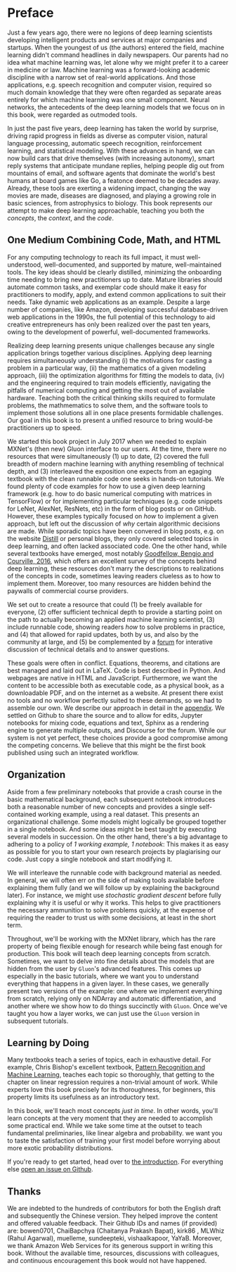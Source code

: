 # Preface

Just a few years ago, there were no legions of deep learning scientists
developing intelligent products and services at major companies and startups.
When the youngest of us (the authors) entered the field,
machine learning didn't command headlines in daily newspapers.
Our parents had no idea what machine learning was,
let alone why we might prefer it to a career in medicine or law.
Machine learning was a forward-looking academic discipline
with a narrow set of real-world applications.
And those applications, e.g. speech recognition and computer vision,
required so much domain knowledge that they were often regarded
as separate areas entirely for which machine learning was one small component.
Neural networks, the antecedents of the deep learning models
that we focus on in this book, were regarded as outmoded tools.


In just the past five years, deep learning has taken the world by surprise,
driving rapid progress in fields as diverse as computer vision,
natural language processing, automatic speech recognition,
reinforcement learning, and statistical modeling.
With these advances in hand, we can now build cars that drive themselves
(with increasing autonomy), smart reply systems that anticipate mundane replies,
helping people dig out from mountains of email,
and software agents that dominate the world's best humans at board games like Go,
a featonce deemed to be decades away.
Already, these tools are exerting a widening impact,
changing the way movies are made, diseases are diagnosed,
and playing a growing role in basic sciences, from astrophysics to biology.
This book represents our attempt to make deep learning approachable,
teaching you both the *concepts*, the *context*, and the *code*.


## One Medium Combining Code, Math, and HTML


For any computing technology to reach its full impact,
it must well-understood, well-documented, and supported by
mature, well-maintained tools.
The key ideas should be clearly distilled,
minimizing the onboarding time needing to bring new practitioners up to date.
Mature libraries should automate common tasks,
and exemplar code should make it easy for practitioners
to modify, apply, and extend common applications to suit their needs.
Take dynamic web applications as an example.
Despite a large number of companies, like Amazon,
developing successful database-driven web applications in the 1990s,
the full potential of this technology to aid creative entrepreneurs
has only been realized over the past ten years,
owing to the development of powerful, well-documented frameworks.



Realizing deep learning presents unique challenges because
any single application brings together various disciplines.
Applying deep learning requires simultaneously understanding
(i) the motivations for casting a problem in a particular way,
(ii) the mathematics of a given modeling approach,
(iii) the optimization algorithms for fitting the models to data,
(iv) and the engineering required to train models efficiently,
navigating the pitfalls of numerical computing and getting the most
out of available hardware.
Teaching both the critical thinking skills required to formulate problems,
the mathmematics to solve them, and the software tools to implement those
solutions all in one place presents formidable challenges.
Our goal in this book is to present a unified resource
to bring would-be practitioners up to speed.



We started this book project in July 2017
when we needed to explain MXNet's (then new) Gluon interface to our users.
At the time, there were no resources that were simultaneously
(1) up to date, (2) covered the full breadth of modern machine learning
with anything resembling of technical depth,
and (3) interleaved the exposition one expects from an egaging textbook
with the clean runnable code one seeks in hands-on tutorials.
We found plenty of code examples for how to use a given deep learning
framework (e.g. how to do basic numerical computing with matrices in TensorFlow)
or for implementing particular techniques (e.g. code snippets for LeNet, AlexNet, ResNets, etc)
in the form of blog posts or on GitHub.
However, these examples typically focused on
*how* to implement a given approach,
but left out the discussion of *why* certain algorithmic decisions are made.
While sporadic topics have been convered in blog posts,
e.g. on the website [Distill](http://distill.pub) or personal blogs,
they only covered selected topics in deep learning, and often lacked associated code.
One the other hand, while several textbooks have emerged,
most notably [Goodfellow, Bengio and Courville, 2016](https://www.deeplearningbook.org/),
which offers an excellent survey of the concepts behind deep learning,
these resources don't marry the descriptions to realizations of the concepts in code,
sometimes leaving readers clueless as to how to implement them.
Moreover, too many resources are hidden behind the paywalls of commercial course providers.

We set out to create a resource that could
(1) be freely available for everyone,
(2) offer sufficient technical depth to provide a starting point on the path
to actually becoming an applied machine learning scientist,
(3) include runnable code, showing readers *how* to solve problems in practice,
and (4) that allowed for rapid updates, both by us, and also by the community at large,
and (5) be complemented by a [forum](http://discuss.mxnet.io)
for interative discussion of technical details and to answer questions.

These goals were often in conflict.
Equations, theorems, and citations are best managed and laid out in LaTeX.
Code is best described in Python.
And webpages are native in HTML and JavaScript.
Furthermore, we want the content to be
accessible both as executable code, as a physical book,
as a downloadable PDF, and on the internet as a website.
At present there exist no tools and no workflow
perfectly suited to these demands, so we had to assemble our own.
We describe our approach in detail in the [appendix](../chapter_appendix/how-to-contribute.md).
We settled on Github to share the source and to allow for edits,
Jupyter notebooks for mixing code, equations and text,
Sphinx as a rendering engine to generate multiple outputs,
and Discourse for the forum.
While our system is not yet perfect, these choices provide a good compromise
among the competing concerns.
We believe that this might be the first book published using such an integrated workflow.

## Organization

Aside from a few preliminary notebooks that provide a crash course
in the basic mathematical background, each subsequent notebook introduces
both a reasonable number of new concepts and provides a single
self-contained working example, using a real dataset.
This presents an organizational challenge. Some models might logically
be grouped together in a single notebook.  And some ideas might be
best taught by executing several models in succession.  On the other
hand, there's a big advantage to adhering to a policy of *1 working
example, 1 notebook*: This makes it as easy as possible for you to
start your own research projects by plagiarising our code. Just copy a
single notebook and start modifying it.

We will interleave the runnable code with background material as needed.
In general, we will often err on the side of making tools
available before explaining them fully (and we will follow up by
explaining the background later).  For instance, we might use
*stochastic gradient descent* before fully explaining why it is useful
or why it works.  This helps to give practitioners the necessary
ammunition to solve problems quickly, at the expense of requiring the
reader to trust us with some decisions, at least in the short term.

Throughout, we'll be working with the MXNet library, which has the
rare property of being flexible enough for research while being fast
enough for production.  This book will teach deep learning concepts
from scratch.  Sometimes, we want to delve into fine details about the
models that are hidden from the user by ``Gluon``'s advanced features.
This comes up especially in the basic tutorials, where we want you to
understand everything that happens in a given layer.  In these cases,
we generally present two versions of the example: one where we
implement everything from scratch, relying only on NDArray and
automatic differentiation, and another where we show how to do things
succinctly with ``Gluon``.  Once we've taught you how a layer works,
we can just use the ``Gluon`` version in subsequent tutorials.

## Learning by Doing

Many textbooks teach a series of topics, each in exhaustive detail.
For example, Chris Bishop's excellent textbook,
[Pattern Recognition and Machine Learning](https://www.amazon.com/Pattern-Recognition-Learning-Information-Statistics/dp/0387310738),
teaches each topic so thoroughly, that getting to the chapter
on linear regression requires a non-trivial amount of work.
While experts love this book precisely for its thoroughness,
for beginners, this property limits its usefulness as an introductory text.

In this book, we'll teach most concepts *just in time*.
In other words, you'll learn concepts at the very moment
that they are needed to accomplish some practical end.
While we take some time at the outset to teach
fundamental preliminaries, like linear algebra and probability.
we want you to taste the satisfaction of training your first model
before worrying about more exotic probability distributions.

If you're ready to get started, head over to [the introduction](../chapter_introduction/index.rst).
For everything else [open an issue on Github](https://github.com/diveintodeeplearning/d2l-en).

## Thanks

We are indebted to the hundreds of contributors for both
the English draft and subsequently the Chinese version.
They helped improve the content and offered valuable feedback.
Their Github IDs and names (if provided) are: bowen0701, ChaiBapchya (Chaitanya Prakash Bapat), kirk86
, MLWhiz (Rahul Agarwal), muelleme, sundeepteki, vishaalkapoor, YaYaB.
Moreover, we thank Amazon Web Services for its generous support in writing this book.
Without the available time, resources, discussions with colleagues,
and continuous encouragement this book would not have happened.
